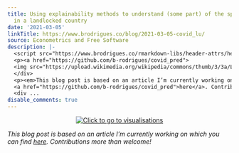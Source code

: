 ```yaml
---
title: Using explainability methods to understand (some part) of the spread of COVID-19
  in a landlocked country
date: '2021-03-05'
linkTitle: https://www.brodrigues.co/blog/2021-03-05-covid_lu/
source: Econometrics and Free Software
description: |-
  <script src="https://www.brodrigues.co/rmarkdown-libs/header-attrs/header-attrs.js"></script> <div style="text-align:center;">
  <p><a href="https://github.com/b-rodrigues/covid_pred">
  <img src="https://upload.wikimedia.org/wikipedia/commons/thumb/3/3a/Luxembourg_City_pano_Wikimedia_Commons.jpg/800px-Luxembourg_City_pano_Wikimedia_Commons.jpg" title = "Click to go to visualisations"></a></p>
  </div>
  <p><em>This blog post is based on an article I’m currently working on which you can find
  <a href="https://github.com/b-rodrigues/covid_pred">here</a>. Contributions more than welcome!</em></p>
  <div ...
disable_comments: true
---
```

<script src="https://www.brodrigues.co/rmarkdown-libs/header-attrs/header-attrs.js"></script> <div style="text-align:center;">
<p><a href="https://github.com/b-rodrigues/covid_pred">
<img src="https://upload.wikimedia.org/wikipedia/commons/thumb/3/3a/Luxembourg_City_pano_Wikimedia_Commons.jpg/800px-Luxembourg_City_pano_Wikimedia_Commons.jpg" title = "Click to go to visualisations"></a></p>
</div>
<p><em>This blog post is based on an article I’m currently working on which you can find
<a href="https://github.com/b-rodrigues/covid_pred">here</a>. Contributions more than welcome!</em></p>
<div ...